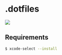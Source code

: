 # .dotfiles

[![](https://img.shields.io/badge/platform-osx-lightgrey.svg?style=flat-square)](https://github.com/makotot/dotfiles)


## Requirements
```sh
$ xcode-select --install
```
